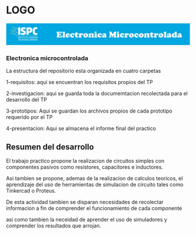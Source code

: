# LOGO
![alt text](../rsc/visuales/LOGO.png)

### **Electronica microcontrolada**

La estructura del repositorio esta organizada en cuatro carpetas

1-requisitos: aqui se encuentran los requisitos propios del TP

2-investigacion: aqui se guarda toda la documemtacion recolectada para el desarrollo del TP

3-prototipos: Aqui se guardan los archivos propios de cada prototipo requerido por el TP

4-presentacion: Aqui se almacena el informe final del practico

## **Resumen del desarrollo**

El trabajo practico propone la realizacion de circuitos simples con componentes pasivos como resistores, capacitores e inductores.

Asi tambien se propone, ademas de la realizacion de calculos teoricos, el aprendizaje del uso de herramientas de simulacion de circuito tales como Tinkercad o Proteus. 

De esta actividad tambien se disparan necesidades de recolectar informacion a fin de comprender el funcionamiento de cada componente

asi como tambien la neceidad de aprender el uso de simuladores y comprender los resultados que arrojan.
 